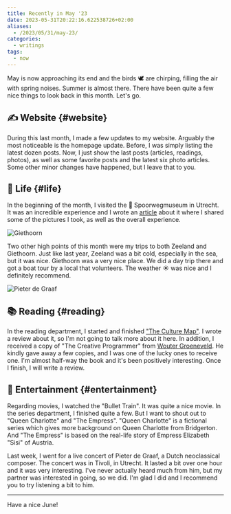 ```yaml
---
title: Recently in May '23
date: 2023-05-31T20:22:16.622538726+02:00
aliases:
  - /2023/05/31/may-23/
categories:
  - writings
tags:
  - now
---
```


May is now approaching its end and the birds 🕊️ are chirping, filling the air
with spring noises. Summer is almost there. There have been quite a few nice things
to look back in this month. Let's go.

<!--more-->

## ✍️ Website {#website}

During this last month, I made a few updates to my website. Arguably the most
noticeable is the homepage update. Before, I was simply listing the latest
dozen posts. Now, I just show the last posts (articles, readings, photos),
as well as some favorite posts and the latest six photo articles. Some other
minor changes have happened, but I leave that to you.

## 🍄 Life {#life}

In the beginning of the month, I visited the 🚆 Spoorwegmuseum in Utrecht. It was
an incredible experience and I wrote an [article](/2023/05/06/visit-to-the-spoorwegmuseum/)
about it where I shared some of the pictures I took, as well as the overall experience.

![Giethoorn](cdn:/63f36b40ba9386905bee4cafc170abc3ac0f333dd8fa5ed494cd59fb45d47353)

Two other high points of this month were my trips to both Zeeland and Giethoorn.
Just like last year, Zeeland was a bit cold, especially in the sea, but it was nice.
Giethoorn was a very nice place. We did a day trip there and got a boat tour
by a local that volunteers. The weather ☀️ was nice and I definitely recommend.

![](cdn:/fb960b7933ae2a0f85703d0c3efbed89587e1cc4096f74ef57d856f00fb7ebc3?class=right "Pieter de Graaf")

## 📚 Reading {#reading}

In the reading department, I started and finished ["The Culture Map"](/2023/05/21/the-culture-map/).
I wrote a review about it, so I'm not going to talk more about it here. In addition,
I received a copy of "The Creative Programmer" from [Wouter Groeneveld](https://brainbaking.com/).
He kindly gave away a few copies, and I was one of the lucky ones to receive one.
I'm almost half-way the book and it's been positively interesting. Once I finish,
I will write a review.

## 🍿 Entertainment {#entertainment}

Regarding movies, I watched the "Bullet Train". It was quite a nice movie. In the series
department, I finished quite a few. But I want to shout out to "Queen Charlotte" and
"The Empress". "Queen Charlotte" is a fictional series which gives more background on
Queen Charlotte from Bridgerton. And "The Empress" is based on the real-life story
of Empress Elizabeth "Sisi" of Austria.

Last week, I went for a live concert of Pieter de Graaf, a Dutch neoclassical composer.
The concert was in Tivoli, in Utrecht. It lasted a bit over one hour and it was very interesting.
I've never actually heard much from him, but my partner was interested in going, so we did.
I'm glad I did and I recommend you to try listening a bit to him.

<hr>

Have a nice June!
